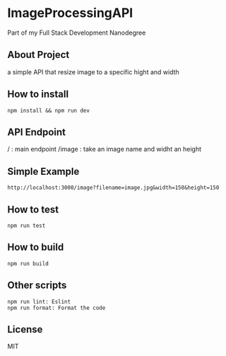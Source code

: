 # ImageProcessingAPI
Part of my Full Stack Development Nanodegree

## About Project

a simple API that resize image to a specific hight and width

## How to install

```
npm install && npm run dev
```

## API Endpoint

/      : main endpoint
/image : take an image name and widht an height

## Simple Example

```
http://localhost:3000/image?filename=image.jpg&width=150&height=150
```

## How to test

```
npm run test
```

## How to build

```
npm run build
```

## Other scripts

```
npm run lint: Eslint
npm run format: Format the code 
```

## License

MIT
